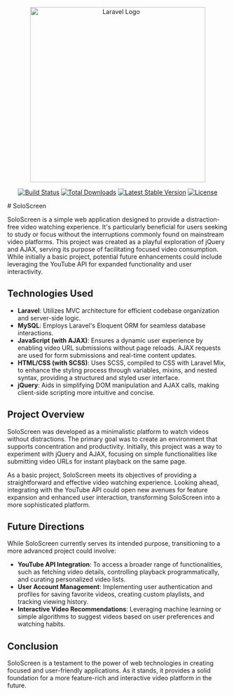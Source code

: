 <p align="center"><a href="https://laravel.com" target="_blank"><img src="https://raw.githubusercontent.com/laravel/art/master/logo-lockup/5%20SVG/2%20CMYK/1%20Full%20Color/laravel-logolockup-cmyk-red.svg" width="400" alt="Laravel Logo"></a></p>

<p align="center">
<a href="https://github.com/laravel/framework/actions"><img src="https://github.com/laravel/framework/workflows/tests/badge.svg" alt="Build Status"></a>
<a href="https://packagist.org/packages/laravel/framework"><img src="https://img.shields.io/packagist/dt/laravel/framework" alt="Total Downloads"></a>
<a href="https://packagist.org/packages/laravel/framework"><img src="https://img.shields.io/packagist/v/laravel/framework" alt="Latest Stable Version"></a>
<a href="https://packagist.org/packages/laravel/framework"><img src="https://img.shields.io/packagist/l/laravel/framework" alt="License"></a>
</p>
# SoloScreen

SoloScreen is a simple web application designed to provide a distraction-free video watching experience. It's particularly beneficial for users seeking to study or focus without the interruptions commonly found on mainstream video platforms. This project was created as a playful exploration of jQuery and AJAX, serving its purpose of facilitating focused video consumption. While initially a basic project, potential future enhancements could include leveraging the YouTube API for expanded functionality and user interactivity.

## Technologies Used

- **Laravel**: Utilizes MVC architecture for efficient codebase organization and server-side logic.
- **MySQL**: Employs Laravel's Eloquent ORM for seamless database interactions.
- **JavaScript (with AJAX)**: Ensures a dynamic user experience by enabling video URL submissions without page reloads. AJAX requests are used for form submissions and real-time content updates.
- **HTML/CSS (with SCSS)**: Uses SCSS, compiled to CSS with Laravel Mix, to enhance the styling process through variables, mixins, and nested syntax, providing a structured and styled user interface.
- **jQuery**: Aids in simplifying DOM manipulation and AJAX calls, making client-side scripting more intuitive and concise.

## Project Overview

SoloScreen was developed as a minimalistic platform to watch videos without distractions. The primary goal was to create an environment that supports concentration and productivity. Initially, this project was a way to experiment with jQuery and AJAX, focusing on simple functionalities like submitting video URLs for instant playback on the same page.

As a basic project, SoloScreen meets its objectives of providing a straightforward and effective video watching experience. Looking ahead, integrating with the YouTube API could open new avenues for feature expansion and enhanced user interaction, transforming SoloScreen into a more sophisticated platform.

## Future Directions

While SoloScreen currently serves its intended purpose, transitioning to a more advanced project could involve:
- **YouTube API Integration**: To access a broader range of functionalities, such as fetching video details, controlling playback programmatically, and curating personalized video lists.
- **User Account Management**: Implementing user authentication and profiles for saving favorite videos, creating custom playlists, and tracking viewing history.
- **Interactive Video Recommendations**: Leveraging machine learning or simple algorithms to suggest videos based on user preferences and watching habits.

## Conclusion

SoloScreen is a testament to the power of web technologies in creating focused and user-friendly applications. As it stands, it provides a solid foundation for a more feature-rich and interactive video platform in the future.
